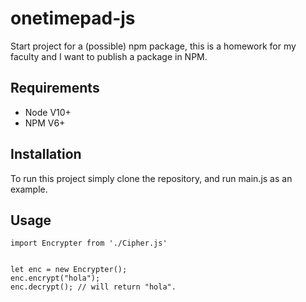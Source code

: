 # onetimepad-js
Start project for a (possible) npm package, this is a homework for my faculty and I want to publish a package in NPM.

## Requirements
* Node V10+
* NPM V6+


## Installation
To run this project simply clone the repository, and run main.js as an example.



## Usage 
```
import Encrypter from './Cipher.js'


let enc = new Encrypter();
enc.encrypt("hola");
enc.decrypt(); // will return "hola".
```

